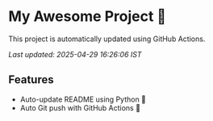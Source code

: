 # My Awesome Project 🚀

This project is automatically updated using GitHub Actions.

_Last updated: 2025-04-29 16:26:06 IST_

## Features
- Auto-update README using Python 🐍
- Auto Git push with GitHub Actions 🤖
